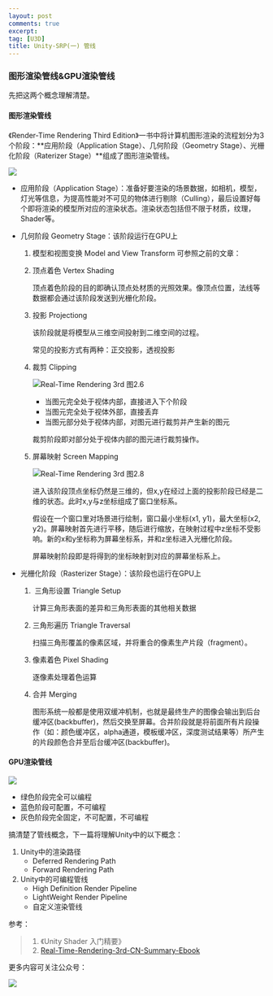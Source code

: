 ```yaml
---
layout: post
comments: true
excerpt:
tag: [U3D]
title: Unity-SRP(一) 管线
---
```


### 图形渲染管线&GPU渲染管线

先把这两个概念理解清楚。

#### 图形渲染管线

《Render-Time Rendering Third Edition》一书中将计算机图形渲染的流程划分为3个阶段：**应用阶段（Application Stage）、几何阶段（Geometry Stage）、光栅化阶段（Raterizer Stage）**组成了图形渲染管线。

![](../../images/soft_pipeline.png)

* 应用阶段（Application Stage）：准备好要渲染的场景数据，如相机，模型，灯光等信息，为提高性能对不可见的物体进行剔除（Culling），最后设置好每个即将渲染的模型所对应的渲染状态。渲染状态包括但不限于材质，纹理，Shader等。

* 几何阶段 Geometry Stage：该阶段运行在GPU上

  1. 模型和视图变换 Model and View Transform 可参照之前的文章：

     [Stage3D-3D世界]: http://tgerm.org/stage3d-3d_world/

  2. 顶点着色 Vertex Shading

     顶点着色阶段的目的即确认顶点处材质的光照效果。像顶点位置，法线等数据都会通过该阶段发送到光栅化阶段。

  3. 投影 Projectiong 

     该阶段就是将模型从三维空间投射到二维空间的过程。

     常见的投影方式有两种：正交投影，透视投影

  4. 裁剪 Clipping

     ![Real-Time Rendering 3rd 图2.6](../../images/clipping.png)

     * 当图元完全处于视体内部，直接进入下个阶段
     * 当图元完全处于视体外部，直接丢弃
     * 当图元部分处于视体内部，对图元进行裁剪并产生新的图元

     裁剪阶段即对部分处于视体内部的图元进行裁剪操作。

  5. 屏幕映射 Screen Mapping

     ![Real-Time Rendering 3rd 图2.8](../../images/smapping.png)

     进入该阶段顶点坐标仍然是三维的，但x,y在经过上面的投影阶段已经是二维的状态。此时x,y与z坐标组成了窗口坐标系。

     假设在一个窗口里对场景进行绘制，窗口最小坐标(x1, y1)，最大坐标(x2, y2)。屏幕映射首先进行平移，随后进行缩放，在映射过程中z坐标不受影响。新的x和y坐标称为屏幕坐标系，并和z坐标进入光栅化阶段。

     屏幕映射阶段即是将得到的坐标映射到对应的屏幕坐标系上。

* 光栅化阶段（Rasterizer Stage）：该阶段也运行在GPU上

  1.  三角形设置 Triangle Setup

     计算三角形表面的差异和三角形表面的其他相关数据

  2. 三角形遍历 Triangle Traversal

     扫描三角形覆盖的像素区域，并将重合的像素生产片段（fragment）。

  3. 像素着色 Pixel Shading

     逐像素处理着色运算

  4. 合并 Merging

     图形系统一般都是使用双缓冲机制，也就是最终生产的图像会输出到后台缓冲区(backbuffer)，然后交换至屏幕。合并阶段就是将前面所有片段操作（如：颜色缓冲区，alpha通道，模板缓冲区，深度测试结果等）所产生的片段颜色合并至后台缓冲区(backbuffer)。



#### GPU渲染管线

![](../../images/gpu.png)

* 绿色阶段完全可以编程
* 蓝色阶段可配置，不可编程
* 灰色阶段完全固定，不可配置，不可编程

搞清楚了管线概念，下一篇将理解Unity中的以下概念：

1. Unity中的渲染路径
   * Deferred Rendering Path
   * Forward Rendering Path
2. Unity中的可编程管线
   * High Definition Render Pipeline
   * LightWeight Render Pipeline
   * 自定义渲染管线

参考：

>1. 《Unity Shader 入门精要》
>2. [Real-Time-Rendering-3rd-CN-Summary-Ebook](https://github.com/QianMo/Real-Time-Rendering-3rd-CN-Summary-Ebook)

更多内容可关注公众号：

![](../../images/qrcode_yi.jpg)